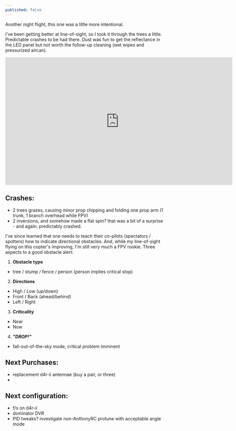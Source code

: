 ```yaml
---
published: false
---
```


Another night flight, this one was a little more intentional.

I've been getting better at line-of-sight, so I took it through the trees a little. Predictable crashes to be had there. Dust was fun to get the reflectance in the LED panel but not worth the follow-up cleaning (wet wipes and pressurized aircan).

<iframe width="720" height="405" src="https://www.youtube.com/embed/D8crsF1mvYo" frameborder="0" allowfullscreen></iframe>

## Crashes:

- 2 trees grazes, causing minor prop chipping and folding one prop arm (1 trunk, 1 branch overhead while FPV)
- 2 inversions, and somehow made a flat spin? that was a bit of a surprise - and again: predictably crashed.

<script src="https://embed.github.com/view/geojson/sgregson/tangent-rc/gh-pages/tangent-rc/maps/2015-7-22-flight.geojson?width=720&height=300"></script>


I've since learned that one needs to teach their co-pilots (spectators / spotters) how to indicate directional obstacles. And, while my line-of-sight flying on this copter's improving, I'm still very much a FPV rookie. Three aspects to a good obstacle alert:

1. **Obstacle type**
  - tree / stump / fence / person (person implies critical stop)
2. **Directions**
  - High / Low (up/down)
  - Front / Back (ahead/behind)
  - Left / Right
3. **Criticality**
  - Near
  - Now
4. ***"DROP!"***
  - fall-out-of-the-sky mode, critical problem imminent
  
## Next Purchases:

- replacement d4r-ii antennae (buy a pair, or three)
- 

## Next configuration:

- f/s on d4r-ii
- dominator DVR
- PID tweaks? investigate non-AnthonyRC protune with acceptable angle mode


